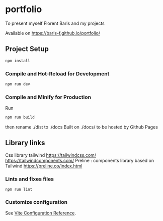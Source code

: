 # portfolio

To present myself Florent Baris and my projects 

Available on https://baris-f.github.io/portfolio/

## Project Setup

```sh
npm install
```

### Compile and Hot-Reload for Development

```sh
npm run dev
```

### Compile and Minify for Production
Run
```sh
npm run build
```
then rename ./dist to ./docs
Built on ./docs/ to be hosted by Github Pages

## Library links

Css library tailwind
https://tailwindcss.com/
https://tailwindcomponents.com/
Preline : components library based on Tailwind
https://preline.co/index.html

### Lints and fixes files
```
npm run lint
```

### Customize configuration

See [Vite Configuration Reference](https://vitejs.dev/config/).

